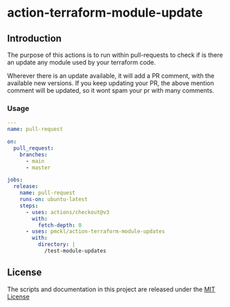 # action-terraform-module-update

## Introduction

The purpose of this actions is to run within pull-requests to check if is there an update any module used by your terraform code.

Wherever there is an update available, it will add a PR comment, with the available new versions.
If you keep updating your PR, the above mention comment will be updated, so it wont spam your pr with many comments.

### Usage
```yaml
---
name: pull-request

on:
  pull_request:
    branches:
      - main
      - master

jobs:
  release:
    name: pull-request
    runs-on: ubuntu-latest
    steps:
      - uses: actions/checkout@v3
        with:
          fetch-depth: 0
      - uses: pmckl/action-terraform-module-updates
        with:
          directory: |
            /test-module-updates
```

## License

The scripts and documentation in this project are released under the [MIT License](LICENSE)
